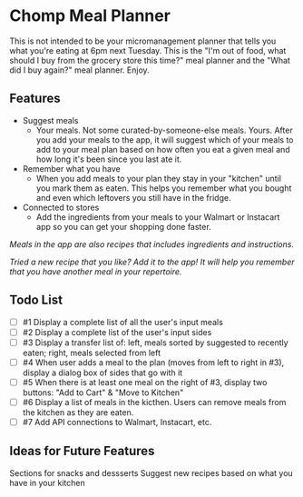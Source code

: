# Chomp Meal Planner

This is not intended to be your micromanagement planner that tells you what you're eating at 6pm next Tuesday. This is the "I'm out of food, what should I buy from the grocery store this time?" meal planner and the "What did I buy again?" meal planner. Enjoy.

## Features
- Suggest meals
  - Your meals. Not some curated-by-someone-else meals. Yours. After you add your meals to the app, it will suggest which of your meals to add to your meal plan based on how often you eat a given meal and how long it's been since you last ate it.
- Remember what you have
  - When you add meals to your plan they stay in your "kitchen" until you mark them as eaten. This helps you remember what you bought and even which leftovers you still have in the fridge.
- Connected to stores
  - Add the ingredients from your meals to your Walmart or Instacart app so you can get your shopping done faster.

*Meals in the app are also recipes that includes ingredients and instructions.*

*Tried a new recipe that you like? Add it to the app! It will help you remember that you have another meal in your repertoire.*

## Todo List

- [ ] #1 Display a complete list of all the user's input meals
- [ ] #2 Display a complete list of the user's input sides
- [ ] #3 Display a transfer list of: left, meals sorted by suggested to recently eaten; right, meals selected from left
- [ ] #4 When user adds a meal to the plan (moves from left to right in #3), display a dialog box of sides that go with it
- [ ] #5 When there is at least one meal on the right of #3, display two buttons: "Add to Cart" & "Move to Kitchen"
- [ ] #6 Display a list of meals in the kicthen. Users can remove meals from the kitchen as they are eaten.
- [ ] #7 Add API connections to Walmart, Instacart, etc.

## Ideas for Future Features

Sections for snacks and dessserts
Suggest new recipes based on what you have in your kitchen
